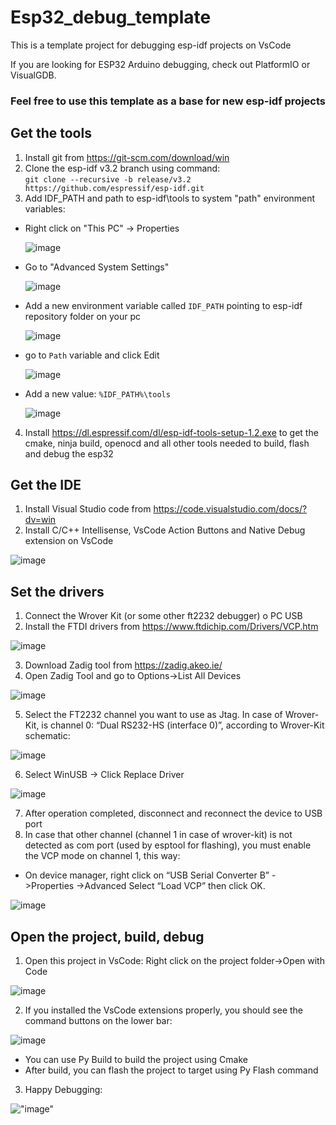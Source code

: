 # Esp32_debug_template
This is a template project for debugging esp-idf projects on VsCode

If you are looking for ESP32 Arduino debugging, check out PlatformIO or VisualGDB.

### Feel free to use this template as a base for new esp-idf projects

## Get the tools ##
1. Install git from https://git-scm.com/download/win
2. Clone the esp-idf v3.2 branch using command:  
 `git clone --recursive -b release/v3.2 https://github.com/espressif/esp-idf.git`
3. Add IDF_PATH and path to esp-idf\tools to system "path" environment variables:

- Right click on "This PC" -> Properties    

    ![image](img/env1.jpg) 
    
- Go to "Advanced System Settings"  

    ![image](img/env2.jpg)  

- Add a new environment variable called `IDF_PATH` pointing to esp-idf repository folder on your pc 

    ![image](img/IDF_PATH.jpg)  

- go to `Path` variable and click Edit  

    ![image](img/win_path.jpg)  

- Add a new value: `%IDF_PATH%\tools`   

    ![image](img/idf_py_path.jpg)   

4. Install https://dl.espressif.com/dl/esp-idf-tools-setup-1.2.exe 
to get the cmake, ninja build, openocd and all other tools needed to build, flash and debug the esp32 


## Get the IDE ##
1. Install Visual Studio code from https://code.visualstudio.com/docs/?dv=win
2. Install C/C++ Intellisense, VsCode Action Buttons and Native Debug extension on VsCode

 ![image](img/VsCode_extensions.jpg)

## Set the drivers ##
1. Connect the Wrover Kit (or some other ft2232 debugger) o PC USB
2. Install the FTDI drivers from https://www.ftdichip.com/Drivers/VCP.htm

 ![image](img/DeviceManager1.PNG)

3. Download Zadig tool from https://zadig.akeo.ie/
4. Open Zadig Tool and go to Options->List All Devices

 ![image](img/zadig1.png)

5. Select the FT2232 channel you want to use as Jtag.
In case of Wrover-Kit, is channel 0: “Dual RS232-HS (interface 0)”, according to Wrover-Kit schematic:

 ![image](img/wrover_ft2232.PNG)


6. Select WinUSB -> Click Replace Driver  

 ![image](img/zadig2.PNG)

7. After operation completed, disconnect and reconnect the device to USB port
8. In case that other channel (channel 1 in case of wrover-kit) is not detected as com port (used by esptool for flashing),
you must enable the VCP mode on channel 1, this way:
- On device manager, right click on “USB Serial Converter B” - >Properties ->Advanced
Select “Load VCP” then click OK.

 ![image](img/vcp.PNG)

## Open the project, build, debug ##

1. Open this project in VsCode: Right click on the project folder->Open with Code

 ![image](img/OpenProject.jpg)

2. If you installed the VsCode extensions properly, you should see the command buttons on the lower bar:

 ![image](img/bar.jpg)

- You can use Py Build to build the project using Cmake
- After build, you can flash the project to target using Py Flash command
3. Happy Debugging:

 !["image"](img/Esp32_win_gdb_debug.jpg)